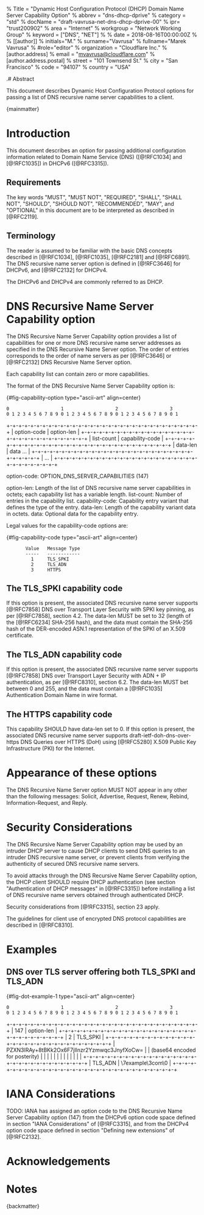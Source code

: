 % Title = "Dynamic Host Configuration Protocol (DHCP) Domain Name Server Capability Option"
% abbrev = "dns-dhcp-dprive"
% category = "std"
% docName = "draft-vavrusa-net-dns-dhcp-dprive-00"
% ipr= "trust200902"
% area = "Internet"
% workgroup = "Network Working Group"
% keyword = ["DNS", "NET"]
%
% date = 2018-08-16T00:00:00Z
%
% [[author]]
% initials="M."
% surname="Vavrusa"
% fullname="Marek Vavrusa"
% #role="editor"
% organization = "Cloudflare Inc."
%   [author.address]
%   email = "mvavrusa@cloudflare.com"
%   [author.address.postal]
%   street = "101 Townsend St."
%   city = "San Francisco"
%   code = "94107"
%   country = "USA"

.# Abstract

This document describes Dynamic Host Configuration Protocol options for passing a list of DNS recursive name server capabilities to a client.

{mainmatter}

# Introduction

This document describes an option for passing additional configuration information related to Domain Name Service (DNS) ([@!RFC1034] and [@!RFC1035]) in DHCPv6 ([@RFC3315]).

## Requirements

The key words "MUST", "MUST NOT", "REQUIRED", "SHALL", "SHALL NOT",
"SHOULD", "SHOULD NOT", "RECOMMENDED", "MAY", and "OPTIONAL" in this
document are to be interpreted as described in [@RFC2119].

## Terminology

The reader is assumed to be familiar with the basic DNS concepts described in [@!RFC1034], [@!RFC1035], [@!RFC2181] and [@!RFC6891]. The DNS recursive name server option is defined in [@!RFC3646] for DHCPv6, and [@!RFC2132] for DHCPv4.

The DHCPv6 and DHCPv4 are commonly referred to as DHCP.

# DNS Recursive Name Server Capability option

The DNS Recursive Name Server Capability option provides a list of capabilities for one or more DNS recursive name server addresses as specified in the DNS Recursive Name Server option. The order of entries corresponds to the order of name servers as per [@!RFC3646] or [@!RFC2132] DNS Recursive Name Server option.

Each capability list can contain zero or more capabilities.

The format of the DNS Recursive Name Server Capability option is:

{#fig-capability-option type="ascii-art" align=center}

    0                   1                   2                   3
    0 1 2 3 4 5 6 7 8 9 0 1 2 3 4 5 6 7 8 9 0 1 2 3 4 5 6 7 8 9 0 1
   +-+-+-+-+-+-+-+-+-+-+-+-+-+-+-+-+-+-+-+-+-+-+-+-+-+-+-+-+-+-+-+-+
   |          option-code          |         option-len            |
   +-+-+-+-+-+-+-+-+-+-+-+-+-+-+-+-+-+-+-+-+-+-+-+-+-+-+-+-+-+-+-+-+
   |           list-count          |       capability-code         |
   +-+-+-+-+-+-+-+-+-+-+-+-+-+-+-+-+-+-+-+-+-+-+-+-+-+-+-+-+-+-+-+-+
   |            data-len           |            data ...           |
   +-+-+-+-+-+-+-+-+-+-+-+-+-+-+-+-+-+-+-+-+-+-+-+-+-+-+-+-+-+-+-+-+
   |                              ...                              |
   +-+-+-+-+-+-+-+-+-+-+-+-+-+-+-+-+-+-+-+-+-+-+-+-+-+-+-+-+-+-+-+-+

   option-code:               OPTION_DNS_SERVER_CAPABILITIES (147)

   option-len:                Length of the list of DNS recursive name
                              server capabilities in octets; each capability
                              list has a variable length.
   list-count:                Number of entries in the capability list.
   capability-code:           Capability entry variant that defines the type of the entry.
   data-len:                  Length of the capability variant data in octets.
   data:                      Optional data for the capability entry.

Legal values for the capability-code options are:

{#fig-capability-code type="ascii-art" align=center}

           Value   Message Type
           -----   ------------
             1     TLS_SPKI
             2     TLS_ADN
             3     HTTPS

## The TLS_SPKI capability code

If this option is present, the associated DNS recursive name server supports [@!RFC7858] DNS over Transport Layer Security with SPKI key pinning, as per [@!RFC7858], section 4.2. The data-len MUST be set to 32 (length of the [@!RFC6234] SHA-256 hash), and the data must contain the SHA-256 hash of the DER-encoded ASN.1 representation of the SPKI of an X.509 certificate.

## The TLS_ADN capability code

If this option is present, the associated DNS recursive name server supports [@!RFC7858] DNS over Transport Layer Security with ADN + IP authentication, as per [@!RFC8310], section 6.2. The data-len MUST bet between 0 and 255, and the data must contain a [@!RFC1035] Authentication Domain Name in wire format.

## The HTTPS capability code

This capability SHOULD have data-len set to 0. If this option is present, the associated DNS recursive name server supports draft-ietf-doh-dns-over-https DNS Queries over HTTPS (DoH) using [@!RFC5280] X.509 Public Key Infrastructure (PKI) for the Internet.

# Appearance of these options

The DNS Recursive Name Server option MUST NOT appear in any other than the following messages: Solicit, Advertise, Request, Renew, Rebind, Information-Request, and Reply.

# Security Considerations

The DNS Recursive Name Server Capability option may be used by an intruder DHCP server to cause DHCP clients to send DNS queries to an intruder DNS
recursive name server, or prevent clients from verifying the authenticity of secured DNS recursive name servers.

To avoid attacks through the DNS Recursive Name Server Capability option, the DHCP client SHOULD require DHCP authentication (see section "Authentication of DHCP messages" in [@!RFC3315]) before installing a list of DNS recursive name servers obtained through authenticated DHCP.

Security considerations from [@!RFC3315], section 23 apply.

The guidelines for client use of encrypted DNS protocol capabilities are described in [@!RFC8310].

# Examples

## DNS over TLS server offering both TLS_SPKI and TLS_ADN


{#fig-dot-example-1 type="ascii-art" align=center}

    0                   1                   2                   3
    0 1 2 3 4 5 6 7 8 9 0 1 2 3 4 5 6 7 8 9 0 1 2 3 4 5 6 7 8 9 0 1
   +-+-+-+-+-+-+-+-+-+-+-+-+-+-+-+-+-+-+-+-+-+-+-+-+-+-+-+-+-+-+-+-+
   |               147             |         option-len            |
   +-+-+-+-+-+-+-+-+-+-+-+-+-+-+-+-+-+-+-+-+-+-+-+-+-+-+-+-+-+-+-+-+
   |                2              |          TLS_SPKI             |
   +-+-+-+-+-+-+-+-+-+-+-+-+-+-+-+-+-+-+-+-+-+-+-+-+-+-+-+-+-+-+-+-+
   |            PZXN3lRAy+8tBKk2Ox6F7jIlnzr2Yzmwqc3JnyfXoCw=       |
   |                   (base64 encoded for posterity)              |
   |                                                               |
   |                                                               |
   |                                                               |
   |                                                               |
   |                                                               |
   |                                                               |
   +-+-+-+-+-+-+-+-+-+-+-+-+-+-+-+-+-+-+-+-+-+-+-+-+-+-+-+-+-+-+-+-+
   |                TLS_ADN        |       \7example\3com\0        |
   +-+-+-+-+-+-+-+-+-+-+-+-+-+-+-+-+-+-+-+-+-+-+-+-+-+-+-+-+-+-+-+-+


# IANA Considerations

TODO: IANA has assigned an option code to the DNS Recursive Name Server Capability option (147) from the DHCPv6 option code space defined in section "IANA Considerations" of [@!RFC3315], and from the DHCPv4 option code space defined in section "Defining new extensions" of [@!RFC2132].

# Acknowledgements

# Notes

{backmatter}
